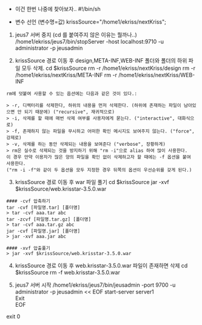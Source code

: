 
- 이건 한번 나중에 찾아보자..
#!/bin/sh  

- 변수 선언 (변수명=값)
krissSource="/home1/ekriss/nextKriss";

1. jeus7 서버 중지 (cd 를 붙여주지 않은 이유는 뭘까나..)
/home1/ekriss/jeus7/bin/stopServer -host localhost:9710 -u administrator -p jeusadmin  

2. krissSource 경로 이동 후 design,META-INF,WEB-INF 폴더와 폴더의 하위 파일 모두 삭제.
cd $krissSource
rm -r /home1/ekriss/nextKriss/design
rm -r /home1/ekriss/nextKriss/META-INF
rm -r /home1/ekriss/nextKriss/WEB-INF

~~~
rm에 덧붙여 사용할 수 있는 옵션에는 다음과 같은 것이 있다.:

> -r, 디렉터리를 삭제한다, 하위의 내용을 먼저 삭제한다. (하위에 존재하는 파일이 남아있으면 안 되기 때문에) ("recursive", 재귀적으로)  
> -i, 삭제를 할 때에 매번 삭제 여부를 사용자에게 묻는다. ("interactive", 대화식으로)  
> -f, 존재하지 않는 파일을 무시하고 어떠한 확인 메시지도 보여주지 않는다. ("force", 강제로)  
> -v, 삭제를 하는 동안 삭제되는 내용을 보여준다 ("verbose", 장황하게)  
> rm은 실수로 삭제되는 것을 방지하기 위해 "rm -i"으로 alias 하여 많이 사용한다.  
이 경우 만약 이용자가 많은 양의 파일을 확인 없이 삭제하고자 할 때에는 -f 옵션을 붙여 사용한다.  
("rm -i -f"와 같이 두 옵션을 모두 지정한 경우 뒤쪽의 옵션이 우선순위를 갖게 된다.)  
~~~

3. krissSource 경로 이동 후 war 파일 풀기
cd $krissSource
jar -xvf $krissSource/web.krisstar-3.5.0.war
~~~
#### -cvf 압축하기  
tar -cvf [파일명.tar] [폴더명]  
> tar -cvf aaa.tar abc  
tar -zcvf [파일명.tar.gz] [폴더명]  
> tar -cvf aaa.tar.gz abc  
jar -cvf [파일명.jar] [폴더명]  
> jar -xvf aaa.jar abc  

#### -xvf 압출풀기  
> jar -xvf $krissSource/web.krisstar-3.5.0.war
~~~

4. krissSource 경로 이동 후 web.krisstar-3.5.0.war 파일이 존재하면 삭제
cd $krissSource
rm -f web.krisstar-3.5.0.war

5. jeus7 서버 시작
/home1/ekriss/jeus7/bin/jeusadmin -port 9700 -u administrator -p jeusadmin << EOF
start-server server1  
Exit  
EOF  

exit 0  
